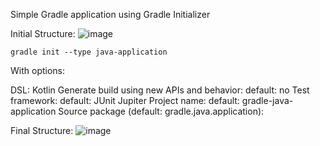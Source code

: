 Simple Gradle application using Gradle Initializer

Initial Structure:
![image](https://github.com/danielbrasilrj/gradle-java-application/assets/43360/e9d1f05b-63dd-48b8-a59c-ffcf3d3daf24)

`gradle init --type java-application`

With options:

DSL: Kotlin
Generate build using new APIs and behavior: default: no
Test framework: default: JUnit Jupiter
Project name: default: gradle-java-application
Source package (default: gradle.java.application):

Final Structure:
![image](https://github.com/danielbrasilrj/gradle-java-application/assets/43360/49bf3306-3b0d-4220-ace5-fc32f7898c25)
